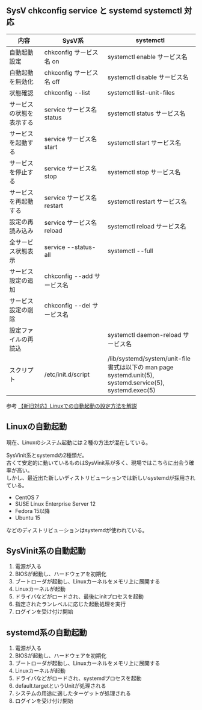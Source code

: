 ## SysV chkconfig service と systemd systemctl 対応

|内容|SysV系|systemctl|
|---|---|---|
|自動起動設定|chkconfig サービス名 on|systemctl enable サービス名|
|自動起動を無効化|chkconfig サービス名 off|systemctl disable サービス名|
|状態確認|chkconfig --list|systemctl list-unit-files|
|サービスの状態を表示する|service サービス名 status|systemctl status サービス名|
|サービスを起動する|service サービス名 start|systemctl start サービス名|
|サービスを停止する|service サービス名 stop|systemctl stop サービス名|
|サービスを再起動する|service サービス名 restart|systemctl restart サービス名|
|設定の再読み込み|service サービス名 reload|systemctl reload サービス名|
|全サービス状態表示|service --status-all|systemctl --full|
|サービス設定の追加|chkconfig --add サービス名||
|サービス設定の削除|chkconfig --del サービス名||
|設定ファイルの再読込||systemctl daemon-reload サービス名|
|スクリプト|/etc/init.d/script|/lib/systemd/system/unit-file<br/>書式は以下の man page<br/>systemd.unit(5),<br/>systemd.service(5),<br/>systemd.exec(5)|


参考 [【新旧対応】Linuxでの自動起動の設定方法を解説](https://eng-entrance.com/linux_startup) <br/>

## Linuxの自動起動

現在、Linuxのシステム起動には２種の方法が混在している。<br/>

SysVinit系とsystemdの2種類だ。<br/>
古くて安定的に動いているものはSysVinit系が多く、現場ではこちらに出会う確率が高い。<br/>
しかし、最近出た新しいディストリビューションでは新しいsystemdが採用されている。<br/>

* CentOS 7
* SUSE Linux Enterprise Server 12
* Fedora 15以降
* Ubuntu 15

などのディストリビューションはsystemdが使われている。<br/>

## SysVinit系の自動起動

1. 電源が入る
1. BIOSが起動し、ハードウェアを初期化
1. ブートローダが起動し、Linuxカーネルをメモリ上に展開する
1. Linuxカーネルが起動
1. ドライバなどがロードされ、最後にinitプロセスを起動
1. 指定されたランレベルに応じた起動処理を実行
1. ログインを受け付け開始

## systemd系の自動起動

1. 電源が入る
1. BIOSが起動し、ハードウェアを初期化
1. ブートローダが起動し、Linuxカーネルをメモリ上に展開する
1. Linuxカーネルが起動
1. ドライバなどがロードされ、systemdプロセスを起動
1. default.targetというUnitが処理される
1. システムの用途に適したターゲットが処理される
1. ログインを受け付け開始
